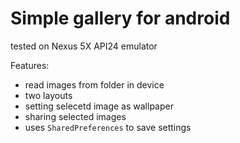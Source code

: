 # Simple gallery for android
tested on Nexus 5X API24 emulator

Features:
* read images from folder in device
* two layouts
* setting selecetd image as wallpaper
* sharing selected images
* uses `SharedPreferences` to save settings
